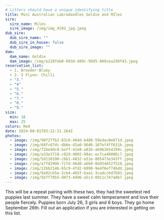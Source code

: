 ```yaml
---
# Litters should have a unique identifying title
title: Mini Australian Labradoodles Goldie and MIles
sire:
  sire_name: Miles
  sire_image: /img/img_4192_jpg.jpeg
dub_sire:
  dub_sire_name: ""
  dub_sire_in_house: false
  dub_sire_image: ""
dam:
  dam_name: Goldie
  dam_image: /img/e228feb0-993d-409c-99d5-809cea2d9f43.jpeg
reservation_list:
  - 1. Breeder-Bluey
  - 2. S Flynn- Chilli
  - "3."
  - "4"
  - "5."
  - "6."
  - "7."
  - "8."
  - "9."
size:
  min: 18
  max: 25
colors: Red
date: 2024-08-01T03:22:11.264Z
photos:
  - image: /img/90f27fb2-83c6-484d-b488-59edac0e671d.jpeg
  - image: /img/68fc67dc-db6e-45a0-96d6-167ef4ff631b.jpeg
  - image: /img/72be9dc8-baff-41e8-a82b-ab961b54294c.jpeg
  - image: /img/a33e3718-c02d-4002-98ac-ec7ca40006c7.jpeg
  - image: /img/5d110190-cbb1-4832-a51e-805473e343ff.jpeg
  - image: /img/a7fd299b-71fd-46d0-a6b9-0dd54652f528.jpeg
  - image: /img/22bb214b-b5c9-4fd2-b090-9e4f6ef74bdd.jpeg
  - image: /img/9a92cb5e-2cb4-465f-baa1-3ca4ccbd7b93.jpeg
  - image: /img/5b7f7055-d073-4d96-a5c3-0911c747a0b7.jpeg
---
```

This will be a repeat pairing with these two, they had the sweetest red puppies last summer. They have a sweet calm temperament and love their people fiercely. Puppies born July 26, 3 girls and 6 boys. They go home September 26th. Fill out an application if you are interested in getting on this list.